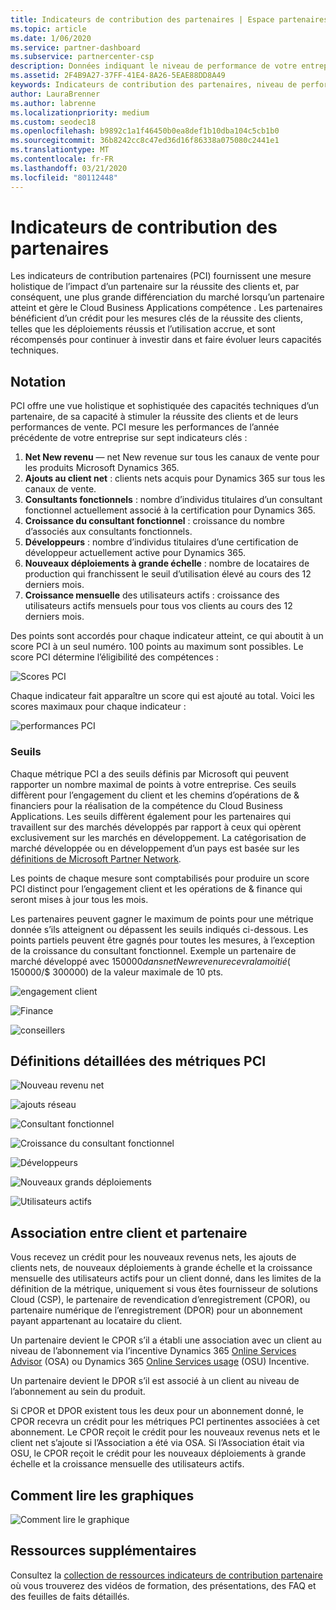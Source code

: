 ```yaml
---
title: Indicateurs de contribution des partenaires | Espace partenaires
ms.topic: article
ms.date: 1/06/2020
ms.service: partner-dashboard
ms.subservice: partnercenter-csp
description: Données indiquant le niveau de performance de votre entreprise avec Dynamics 365 Customer Engagement ou Dynamics 365 for Finance and Operations
ms.assetid: 2F4B9A27-37FF-41E4-8A26-5EAE88DD8A49
keywords: Indicateurs de contribution des partenaires, niveau de performance, réussite du client, mesures, Dynamics 365
author: LauraBrenner
ms.author: labrenne
ms.localizationpriority: medium
ms.custom: seodec18
ms.openlocfilehash: b9892c1a1f46450b0ea8def1b10dba104c5cb1b0
ms.sourcegitcommit: 36b8242cc8c47ed36d16f86338a075080c2441e1
ms.translationtype: MT
ms.contentlocale: fr-FR
ms.lasthandoff: 03/21/2020
ms.locfileid: "80112448"
---
```

# <a name="partner-contribution-indicators"></a>Indicateurs de contribution des partenaires

Les indicateurs de contribution partenaires (PCI) fournissent une mesure holistique de l’impact d’un partenaire sur la réussite des clients et, par conséquent, une plus grande différenciation du marché lorsqu’un partenaire atteint et gère le Cloud Business Applications compétence . Les partenaires bénéficient d’un crédit pour les mesures clés de la réussite des clients, telles que les déploiements réussis et l’utilisation accrue, et sont récompensés pour continuer à investir dans et faire évoluer leurs capacités techniques.

## <a name="scoring"></a>Notation

PCI offre une vue holistique et sophistiquée des capacités techniques d’un partenaire, de sa capacité à stimuler la réussite des clients et de leurs performances de vente. PCI mesure les performances de l’année précédente de votre entreprise sur sept indicateurs clés :

1. **Net New revenu** — net New revenue sur tous les canaux de vente pour les produits Microsoft Dynamics 365.
2. **Ajouts au client net** : clients nets acquis pour Dynamics 365 sur tous les canaux de vente.
3. **Consultants fonctionnels** : nombre d’individus titulaires d’un consultant fonctionnel actuellement associé à la certification pour Dynamics 365.
4. **Croissance du consultant fonctionnel** : croissance du nombre d’associés aux consultants fonctionnels.
5. **Développeurs** : nombre d’individus titulaires d’une certification de développeur actuellement active pour Dynamics 365.
6. **Nouveaux déploiements à grande échelle** : nombre de locataires de production qui franchissent le seuil d’utilisation élevé au cours des 12 derniers mois.
7. **Croissance mensuelle** des utilisateurs actifs : croissance des utilisateurs actifs mensuels pour tous vos clients au cours des 12 derniers mois.

Des points sont accordés pour chaque indicateur atteint, ce qui aboutit à un score PCI à un seul numéro. 100 points au maximum sont possibles. Le score PCI détermine l’éligibilité des compétences :

![Scores PCI](images/pcinew1.png)

Chaque indicateur fait apparaître un score qui est ajouté au total. Voici les scores maximaux pour chaque indicateur :

![performances PCI](images/pci/perfnew.png)

### <a name="thresholds"></a>Seuils

Chaque métrique PCI a des seuils définis par Microsoft qui peuvent rapporter un nombre maximal de points à votre entreprise. Ces seuils diffèrent pour l’engagement du client et les chemins d’opérations de & financiers pour la réalisation de la compétence du Cloud Business Applications. Les seuils diffèrent également pour les partenaires qui travaillent sur des marchés développés par rapport à ceux qui opèrent exclusivement sur les marchés en développement.  La catégorisation de marché développée ou en développement d’un pays est basée sur les [définitions de Microsoft Partner Network](https://assetsprod.microsoft.com/mpn/mpn-developed-and-developing-countries.pdf).

Les points de chaque mesure sont comptabilisés pour produire un score PCI distinct pour l’engagement client et les opérations de & finance qui seront mises à jour tous les mois.

Les partenaires peuvent gagner le maximum de points pour une métrique donnée s’ils atteignent ou dépassent les seuils indiqués ci-dessous. Les points partiels peuvent être gagnés pour toutes les mesures, à l’exception de la croissance du consultant fonctionnel. Exemple un partenaire de marché développé avec $150 000 dans net New revenu recevra la moitié ($ 150000/$ 300000) de la valeur maximale de 10 pts. 

![engagement client](images/pci/custengagethresh.png)

![Finance](images/pci/table_2.png
)

![conseillers](images/pci/table_3.png)

## <a name="detailed-definitions-of-pci-metrics"></a>Définitions détaillées des métriques PCI

![Nouveau revenu net](images/pci/netnewrevenue.png)

![ajouts réseau](images/pci/netadds.png)

![Consultant fonctionnel](images/pci/funcconsult.png)

![Croissance du consultant fonctionnel](images/pci/funcgrowth2.png)

![Développeurs](images/pci/developers.png) 

![Nouveaux grands déploiements](images/pci/largedeploy.png) 

![Utilisateurs actifs](images/pci/activeusers.png)



## <a name="customer-to-partner-association"></a>Association entre client et partenaire

Vous recevez un crédit pour les nouveaux revenus nets, les ajouts de clients nets, de nouveaux déploiements à grande échelle et la croissance mensuelle des utilisateurs actifs pour un client donné, dans les limites de la définition de la métrique, uniquement si vous êtes fournisseur de solutions Cloud (CSP), le partenaire de revendication d’enregistrement (CPOR), ou partenaire numérique de l’enregistrement (DPOR) pour un abonnement payant appartenant au locataire du client.

Un partenaire devient le CPOR s’il a établi une association avec un client au niveau de l’abonnement via l’incentive Dynamics 365 [Online Services Advisor](https://support.microsoft.com/en-us/help/4501560/online-services-advisor-osa-sell-incentives-faq) (OSA) ou Dynamics 365 [Online Services usage](https://support.microsoft.com/en-us/help/4489988/online-services-usage-osu-incentives-faq) (OSU) Incentive.

Un partenaire devient le DPOR s’il est associé à un client au niveau de l’abonnement au sein du produit.

Si CPOR et DPOR existent tous les deux pour un abonnement donné, le CPOR recevra un crédit pour les métriques PCI pertinentes associées à cet abonnement. Le CPOR reçoit le crédit pour les nouveaux revenus nets et le client net s’ajoute si l’Association a été via OSA. Si l’Association était via OSU, le CPOR reçoit le crédit pour les nouveaux déploiements à grande échelle et la croissance mensuelle des utilisateurs actifs. 

## <a name="how-to-read-the-charts"></a>Comment lire les graphiques

![Comment lire le graphique](images/pci/howto.png)

## <a name="additional-resources"></a>Ressources supplémentaires

Consultez la [collection de ressources indicateurs de contribution partenaire](https://aka.ms/pcilearn) où vous trouverez des vidéos de formation, des présentations, des FAQ et des feuilles de faits détaillés. 




